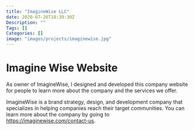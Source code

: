 ```yaml
---
title: "ImagineWise LLC"
date: 2020-07-26T18:39:30Z
Description: ""
Tags: []
Categories: []
image: "images/projects/imaginewise.jpg"
---
```


# Imagine Wise Website 
As owner of ImagineWise, I designed and developed this company website for people to learn more about the company and the services we offer.  

ImagineWise is a brand strategy, design, and development company that specializes in helping companies reach their target communities.
You can learn more about the company by going to https://imaginewise.com/contact-us.
